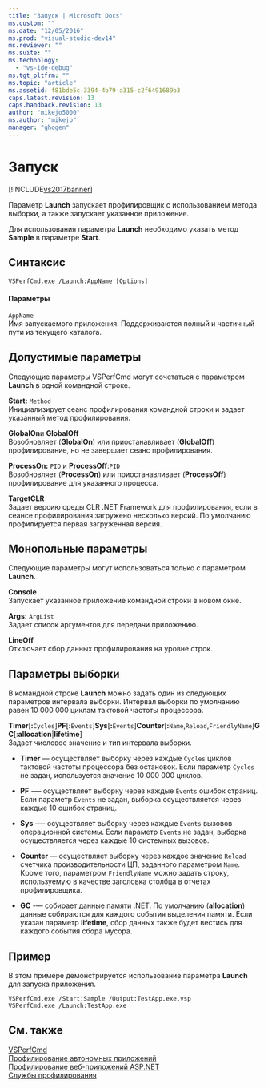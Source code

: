 ```yaml
---
title: "Запуск | Microsoft Docs"
ms.custom: ""
ms.date: "12/05/2016"
ms.prod: "visual-studio-dev14"
ms.reviewer: ""
ms.suite: ""
ms.technology: 
  - "vs-ide-debug"
ms.tgt_pltfrm: ""
ms.topic: "article"
ms.assetid: f81bde5c-3394-4b79-a315-c2f6491689b3
caps.latest.revision: 13
caps.handback.revision: 13
author: "mikejo5000"
ms.author: "mikejo"
manager: "ghogen"
---
```

# Запуск
[!INCLUDE[vs2017banner](../code-quality/includes/vs2017banner.md)]

Параметр **Launch** запускает профилировщик с использованием метода выборки, а также запускает указанное приложение.  
  
 Для использования параметра **Launch** необходимо указать метод **Sample** в параметре **Start**.  
  
## Синтаксис  
  
```  
VSPerfCmd.exe /Launch:AppName [Options]  
```  
  
#### Параметры  
 `AppName`  
 Имя запускаемого приложения.  Поддерживаются полный и частичный пути из текущего каталога.  
  
## Допустимые параметры  
 Следующие параметры VSPerfCmd могут сочетаться с параметром **Launch** в одной командной строке.  
  
 **Start:** `Method`  
 Инициализирует сеанс профилирования командной строки и задает указанный метод профилирования.  
  
 **GlobalOn**и **GlobalOff**  
 Возобновляет \(**GlobalOn**\) или приостанавливает \(**GlobalOff**\) профилирование, но не завершает сеанс профилирования.  
  
 **ProcessOn:** `PID` и **ProcessOff**:`PID`  
 Возобновляет \(**ProcessOn**\) или приостанавливает \(**ProcessOff**\) профилирование для указанного процесса.  
  
 **TargetCLR**  
 Задает версию среды CLR .NET Framework для профилирования, если в сеансе профилирования загружено несколько версий.  По умолчанию профилируется первая загруженная версия.  
  
## Монопольные параметры  
 Следующие параметры могут использоваться только с параметром **Launch**.  
  
 **Console**  
 Запускает указанное приложение командной строки в новом окне.  
  
 **Args:** `ArgList`  
 Задает список аргументов для передачи приложению.  
  
 **LineOff**  
 Отключает сбор данных профилирования на уровне строк.  
  
## Параметры выборки  
 В командной строке **Launch** можно задать один из следующих параметров интервала выборки.  Интервал выборки по умолчанию равен 10 000 000 циклам тактовой частоты процессора.  
  
 **Timer**\[**:**`Cycles`\]**PF**\[**:**`Events`\]**Sys**\[**:**`Events`\]**Counter**\[**:**`Name`,`Reload`,`FriendlyName`\]**GC**\[:**allocation**&#124;**lifetime**\]  
 Задает числовое значение и тип интервала выборки.  
  
-   **Timer** — осуществляет выборку через каждые `Cycles` циклов тактовой частоты процессора без остановок.  Если параметр `Cycles` не задан, используется значение 10 000 000 циклов.  
  
-   **PF** \-— осуществляет выборку через каждые `Events` ошибок страниц.  Если параметр `Events` не задан, выборка осуществляется через каждые 10 ошибок страниц.  
  
-   **Sys** \-— осуществляет выборку через каждые `Events` вызовов операционной системы.  Если параметр `Events` не задан, выборка осуществляется через каждые 10 системных вызовов.  
  
-   **Counter** — осуществляет выборку через каждое значение `Reload` счетчика производительности ЦП, заданного параметром `Name`.  Кроме того, параметром `FriendlyName` можно задать строку, используемую в качестве заголовка столбца в отчетах профилировщика.  
  
-   **GC** \-— собирает данные памяти .NET.  По умолчанию \(**allocation**\) данные собираются для каждого события выделения памяти.  Если указан параметр **lifetime**, сбор данных также будет вестись для каждого события сбора мусора.  
  
## Пример  
 В этом примере демонстрируется использование параметра **Launch** для запуска приложения.  
  
```  
VSPerfCmd.exe /Start:Sample /Output:TestApp.exe.vsp  
VSPerfCmd.exe /Launch:TestApp.exe  
```  
  
## См. также  
 [VSPerfCmd](../profiling/vsperfcmd.md)   
 [Профилирование автономных приложений](../profiling/command-line-profiling-of-stand-alone-applications.md)   
 [Профилирование веб\-приложений ASP.NET](../profiling/command-line-profiling-of-aspnet-web-applications.md)   
 [Службы профилирования](../profiling/command-line-profiling-of-services.md)